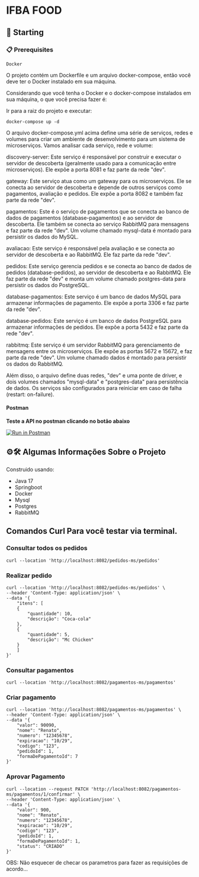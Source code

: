 # IFBA FOOD

## 🚀 Starting

### 📋 Prerequisites

```
Docker
```
O projeto contém um Dockerfile e um arquivo docker-compose, então você deve ter o Docker instalado em sua máquina.

Considerando que você tenha o Docker e o docker-compose instalados em sua máquina, o que você precisa fazer é:

Ir para a raiz do projeto e executar:

```
docker-compose up -d
```
O arquivo docker-compose.yml acima define uma série de serviços, redes e volumes para criar um ambiente de desenvolvimento para um sistema de microserviços. Vamos analisar cada serviço, rede e volume:

discovery-server: Este serviço é responsável por construir e executar o servidor de descoberta (geralmente usado para a comunicação entre microserviços). Ele expõe a porta 8081 e faz parte da rede "dev".

gateway: Este serviço atua como um gateway para os microserviços. Ele se conecta ao servidor de descoberta e depende de outros serviços como pagamentos, avaliação e pedidos. Ele expõe a porta 8082 e também faz parte da rede "dev".

pagamentos: Este é o serviço de pagamentos que se conecta ao banco de dados de pagamentos (database-pagamentos) e ao servidor de descoberta. Ele também se conecta ao serviço RabbitMQ para mensagens e faz parte da rede "dev". Um volume chamado mysql-data é montado para persistir os dados do MySQL.

avaliacao: Este serviço é responsável pela avaliação e se conecta ao servidor de descoberta e ao RabbitMQ. Ele faz parte da rede "dev".

pedidos: Este serviço gerencia pedidos e se conecta ao banco de dados de pedidos (database-pedidos), ao servidor de descoberta e ao RabbitMQ. Ele faz parte da rede "dev" e monta um volume chamado postgres-data para persistir os dados do PostgreSQL.

database-pagamentos: Este serviço é um banco de dados MySQL para armazenar informações de pagamento. Ele expõe a porta 3306 e faz parte da rede "dev".

database-pedidos: Este serviço é um banco de dados PostgreSQL para armazenar informações de pedidos. Ele expõe a porta 5432 e faz parte da rede "dev".

rabbitmq: Este serviço é um servidor RabbitMQ para gerenciamento de mensagens entre os microserviços. Ele expõe as portas 5672 e 15672, e faz parte da rede "dev". Um volume chamado dados é montado para persistir os dados do RabbitMQ.

Além disso, o arquivo define duas redes, "dev" e uma ponte de driver, e dois volumes chamados "mysql-data" e "postgres-data" para persistência de dados. Os serviços são configurados para reiniciar em caso de falha (restart: on-failure).

#### Postman

**Teste a API no postman clicando no botão abaixo**


[![Run in Postman](https://run.pstmn.io/button.svg)](https://app.getpostman.com/run-collection/8603868-4f0eb1d1-554a-47b0-b6d4-39dc615d9187?action=collection%2Ffork&collection-url=entityId%3D8603868-4f0eb1d1-554a-47b0-b6d4-39dc615d9187%26entityType%3Dcollection%26workspaceId%3De0208d98-29dd-4f1e-b969-d6e0650e7991)



## ⚙️🛠️ Algumas Informações Sobre o Projeto

Construido usando:

- Java 17
- Springboot
- Docker
- Mysql 
- Postgres
- RabbitMQ

## Comandos Curl Para você testar via terminal.

### Consultar todos os pedidos

````
curl --location 'http://localhost:8082/pedidos-ms/pedidos'
````

### Realizar pedido

```
curl --location 'http://localhost:8082/pedidos-ms/pedidos' \
--header 'Content-Type: application/json' \
--data '{
    "itens": [
    {
        "quantidade": 10,
        "descrição": "Coca-cola"
    },
    {
        "quantidade": 5,
        "descrição": "Mc Chicken"
    }
    ]
}'
```

### Consultar pagamentos

````
curl --location 'http://localhost:8082/pagamentos-ms/pagamentos'
````

### Criar pagamento

````
curl --location 'http://localhost:8082/pagamentos-ms/pagamentos' \
--header 'Content-Type: application/json' \
--data '{
    "valor": 90090,
    "nome": "Renato",
    "numero": "12345678",
    "expiracao": "10/29",
    "codigo": "123",
    "pedidoId": 1,
    "formaDePagamentoId": 7
}'
````

### Aprovar Pagamento

````
curl --location --request PATCH 'http://localhost:8082/pagamentos-ms/pagamentos/1/confirmar' \
--header 'Content-Type: application/json' \
--data '{
    "valor": 900,
    "nome": "Renato",
    "numero": "12345678",
    "expiracao": "10/29",
    "codigo": "123",
    "pedidoId": 1,
    "formaDePagamentoId": 1,
    "status": "CRIADO"
}'
````

OBS: Não esquecer de checar os parametros para fazer as requisições de acordo...

